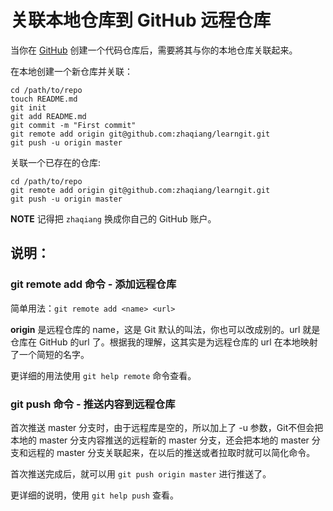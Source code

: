 关联本地仓库到 GitHub 远程仓库
==============================

当你在 [GitHub](github.com) 创建一个代码仓库后，需要將其与你的本地仓库关联起来。

在本地创建一个新仓库并关联：

    cd /path/to/repo
    touch README.md
    git init
    git add README.md
    git commit -m "First commit"
    git remote add origin git@github.com:zhaqiang/learngit.git
    git push -u origin master

 关联一个已存在的仓库:

    cd /path/to/repo
    git remote add origin git@github.com:zhaqiang/learngit.git
    git push -u origin master

**NOTE** 记得把 `zhaqiang` 换成你自己的 GitHub 账户。

## 说明：

### git remote add 命令 - 添加远程仓库

简单用法：`git remote add <name> <url>`

**origin** 是远程仓库的 name，这是 Git 默认的叫法，你也可以改成别的。url 就是仓库在 GitHub 的url 了。根据我的理解，这其实是为远程仓库的 url 在本地映射了一个简短的名字。

更详细的用法使用 `git help remote` 命令查看。

### git push 命令 - 推送内容到远程仓库

首次推送 master 分支时，由于远程库是空的，所以加上了 -u 参数，Git不但会把本地的 master 分支内容推送的远程新的 master 分支，还会把本地的 master 分支和远程的 master 分支关联起来，在以后的推送或者拉取时就可以简化命令。

首次推送完成后，就可以用 `git push origin master` 进行推送了。

更详细的说明，使用 `git help push` 查看。
